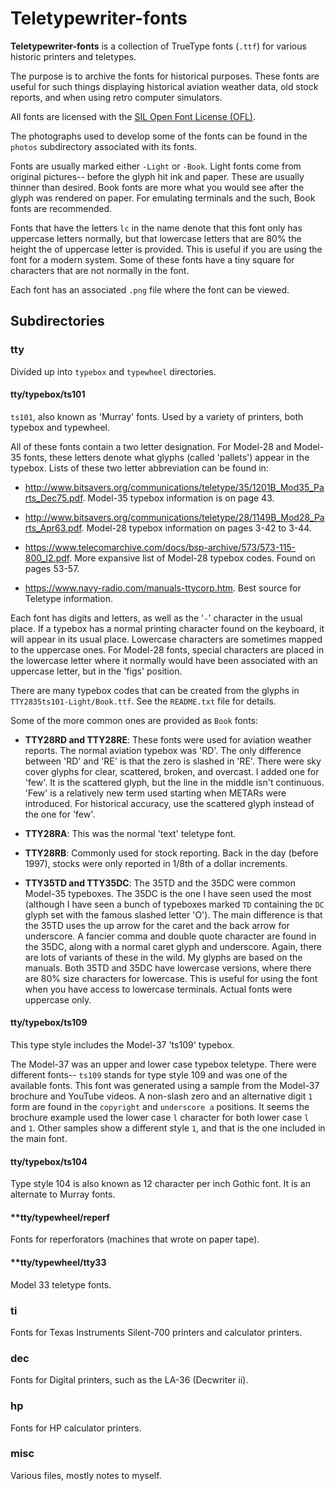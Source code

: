 # Teletypewriter-fonts

**Teletypewriter-fonts** is a collection of TrueType fonts (`.ttf`) for various historic printers and teletypes.

The purpose is to archive the fonts for historical purposes. These fonts are useful for such things displaying historical aviation weather data, old stock reports, and when using retro computer simulators.

All fonts are licensed with the [SIL Open Font License (OFL)](https://scripts.sil.org/OFL).

The photographs used to develop some of the fonts can be found in the `photos` subdirectory associated with its fonts.

Fonts are usually marked either `-Light` or `-Book`. Light fonts come from original pictures-- before the glyph hit ink and paper. These are
usually thinner than desired. Book fonts are more what you would see after the glyph was rendered on paper. For emulating terminals and the 
such, Book fonts are recommended.

Fonts that have the letters `lc` in the name denote that this font only
has uppercase letters normally, but that lowercase letters that are 80% the height the of uppercase letter is provided. This is useful if you are using the font for a modern system. Some of these fonts have a tiny
square for characters that are not normally in the font.

Each font has an associated `.png` file where the font can be viewed.

## Subdirectories

### **tty**

Divided up into `typebox` and `typewheel` directories.

#### **tty/typebox/ts101**

`ts101`, also known as 'Murray' fonts. Used by a variety of printers, both typebox and typewheel. 

All of these fonts contain a two letter designation. For Model-28
and Model-35 fonts, these letters
denote what glyphs (called 'pallets') appear in the
typebox. Lists of these two letter abbreviation can be found in:

* http://www.bitsavers.org/communications/teletype/35/1201B_Mod35_Parts_Dec75.pdf.
Model-35 typebox information is on page 43.

* http://www.bitsavers.org/communications/teletype/28/1149B_Mod28_Parts_Apr63.pdf.
Model-28 typebox information on pages 3-42 to 3-44.

* https://www.telecomarchive.com/docs/bsp-archive/573/573-115-800_I2.pdf.
More expansive list of Model-28 typebox codes. Found on pages 53-57.

* https://www.navy-radio.com/manuals-ttycorp.htm.
Best source for Teletype information.  

Each font has digits and letters, as well as the '`-`' character in the
usual place. If a typebox has a normal printing character found on the keyboard, it will appear in its usual place. Lowercase characters are sometimes mapped to the uppercase ones. For Model-28 fonts, special characters are placed in the lowercase letter where it normally would have been associated with an uppercase letter, but in the 'figs' position.

There are many typebox codes that can be created from the glyphs in
`TTY2835ts101-Light/Book.ttf`. See the `README.txt` file for details.

Some of the more common ones are provided as `Book` fonts:

* **TTY28RD and TTY28RE**:  These fonts were used for aviation weather reports. The normal aviation typebox was 'RD'. The only difference between 'RD' and 'RE' is that the zero is
slashed in 'RE'. There were sky cover glyphs for clear, scattered, broken, and overcast. I added one for 'few'. It is the scattered glyph, but the line in the middle isn't continuous. 'Few' is a relatively new term used starting when METARs were introduced. For historical accuracy, use the scattered glyph instead of the one for 'few'.

* **TTY28RA**: This was the normal 'text' teletype font.

* **TTY28RB**: Commonly used for stock reporting. Back in the day (before 1997), stocks were only reported in 1/8th of a dollar increments.

* **TTY35TD and TTY35DC**: The 35TD and the 35DC were common Model-35 typeboxes. The 35DC is the one I have seen used the most (although I have seen a bunch of typeboxes marked `TD` containing the `DC` glyph set with the famous slashed letter
'O'). The main difference is that the 35TD uses the up arrow for the caret and the back arrow for underscore. A fancier comma and double quote character are found in the 35DC, along with a normal caret glyph and underscore. Again, there are lots of variants of these in the wild. My glyphs are based on the manuals. Both 35TD and 35DC have lowercase versions, where there are 80% size characters for lowercase. This is useful for using the font when you have access to lowercase terminals. Actual fonts were uppercase only.

#### **tty/typebox/ts109**

This type style includes the Model-37 'ts109' typebox.

The Model-37 was an upper and lower case typebox teletype. There were different fonts-- `ts109` stands for type style 109 and was one of the available fonts. This font was generated using a sample from the Model-37 brochure and YouTube videos. A non-slash zero and an alternative digit `1` form are found in the `copyright` and `underscore a` positions. It seems the brochure example used the lower case `l` character for both lower case `l` and `1`. Other samples show a different style `1`, and that is the one included in the main font.

#### **tty/typebox/ts104**

Type style 104 is also known as 12 character per inch Gothic font. It is
an alternate to Murray fonts.

#### **tty/typewheel/reperf

Fonts for reperforators (machines that wrote on paper tape).

#### **tty/typewheel/tty33

Model 33 teletype fonts.

### **ti**

Fonts for Texas Instruments Silent-700 printers and calculator printers.

### **dec**

Fonts for Digital printers, such as the LA-36 (Decwriter ii).

### **hp**

Fonts for HP calculator printers.

### **misc**

Various files, mostly notes to myself.
